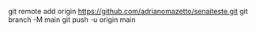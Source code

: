 git remote add origin https://github.com/adrianomazetto/senaiteste.git
git branch -M main
git push -u origin main

